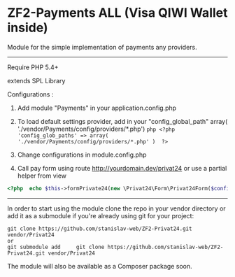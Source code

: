 ZF2-Payments ALL (Visa QIWI Wallet inside)
============
Module for the simple implementation of payments any providers.

--------------------------------------

Require PHP 5.4+

extends SPL Library

Configurations :

1.  Add module "Payments" in your application.config.php

2.  To load default settings provider, add in your "config_global_path"   array( './vendor/Payments/config/providers/*.php') 
        ```php
        <?php 
            'config_glob_paths' => array(
                './vendor/Payments/config/providers/*.php'
            ) 
        ?>
        ```


2. Change configurations in module.config.php

3. Call pay form using route http://yourdomain.dev/privat24 or use a partial helper from view
```php
<?php  echo $this->formPrivate24(new \Privat24\Form\Privat24Form($config['array'], $order['array'])); // for setup see module.config.php ?>
```
--------------------------------------
In order to start using the module clone the repo in your vendor directory or add it as a submodule if you're already using git for your project:

    git clone https://github.com/stanislav-web/ZF2-Privat24.git vendor/Privat24
    or
    git submodule add     git clone https://github.com/stanislav-web/ZF2-Privat24.git vendor/Privat24

The module will also be available as a Composer package soon.


